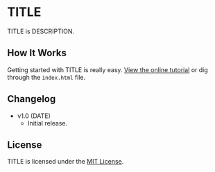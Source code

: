 # TITLE
TITLE is DESCRIPTION.

## How It Works
Getting started with TITLE is really easy. [View the online tutorial](http://cferdinandi.github.com/TITLE/) or dig through the `index.html` file.

## Changelog
* v1.0 (DATE)
  * Initial release.

## License
TITLE is licensed under the [MIT License](http://gomakethings.com/mit/).